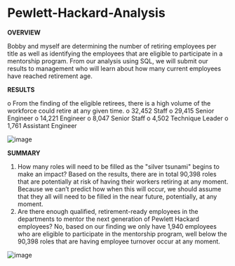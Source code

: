 # Pewlett-Hackard-Analysis

**OVERVIEW**

Bobby and myself are determining the number of retiring employees per title as well as identifying the employees that are eligible to participate in a mentorship program. From our analysis using SQL, we will submit our results to management who will learn about how many current employees have reached retirement age.

**RESULTS**

o	From the finding of the eligible retirees, there is a high volume of the workforce could retire at any given time.
o	32,452 Staff
o	29,415 Senior Engineer
o	14,221 Engineer
o	8,047 Senior Staff
o	4,502 Technique Leader
o	1,761 Assistant Engineer

![image](https://user-images.githubusercontent.com/91284661/141700554-5e6ece35-f23f-4bd7-bbb4-bfd14e233591.png)

**SUMMARY**

1) How many roles will need to be filled as the "silver tsunami" begins to make an impact?
Based on the results, there are in total 90,398 roles that are potentially at risk of having their workers retiring at any moment. Because we can’t predict how when this will occur, we should assume that they all will need to be filled in the near future, potentially, at any moment.
2) Are there enough qualified, retirement-ready employees in the departments to mentor the next generation of Pewlett Hackard employees?
No, based on our finding we only have 1,940 employees who are eligible to participate in the mentorship program, well below the 90,398 roles that are having employee turnover occur at any moment.

![image](https://user-images.githubusercontent.com/91284661/141700561-89ed59fe-89fe-4622-b795-f4fe0ed68566.png)
